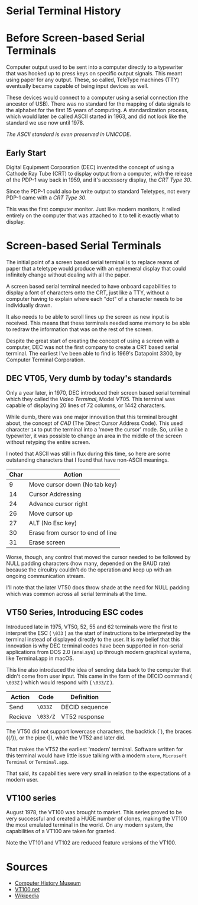 # Serial Terminal History

# Before Screen-based Serial Terminals

Computer output used to be sent into a computer directly to a typewriter 
that was hooked up to press keys on specific output signals.
This meant using paper for any output.  These, so called, TeleType
machines (TTY) eventually became capable of being input devices as well.

These devices would connect to a computer using a serial connection
(the ancestor of USB).  There was no standard for the mapping of data
signals to the alphabet for the first 15 years of computing.
A standardization process, which would later be called ASCII started
in 1963, and did not look like the standard we use now until 1978.

*The ASCII standard is even preserved in UNICODE.*

## Early Start

Digital Equipment Corporation (DEC) invented the concept
of using a Cathode Ray Tube (CRT) to display output from a computer,
with the release of the PDP-1 way back in 1959, and it's accessory
display, the _CRT Type 30_.

Since the PDP-1 could also be write output to standard Teletypes,
not every PDP-1 came with a _CRT Type 30_.

This was the first computer monitor.  Just like modern monitors, it relied
entirely on the computer that was attached to it to tell it exactly what to
display.

# Screen-based Serial Terminals

The initial point of a screen based serial terminal is to replace
reams of paper that a teletype would produce with an ephemeral
display that could infinitely change without dealing with all the
paper.

A screen based serial terminal needed to have onboard capabilities
to display a font of characters onto the CRT, just like a TTY,
without a computer having to explain where each "dot" of a character
needs to be individually drawn.

It also needs to be able to scroll lines up the screen as new input 
is received.  This means that these terminals needed some memory to
be able to redraw the information that was on the rest of the screen.

Despite the great start of creating the concept of using a
screen with a computer, DEC was not the first company 
to create a CRT based serial terminal.  The earliest I've been able
to find is 1969's Datapoint 3300, by Computer Terminal Corporation.

## DEC VT05, Very dumb by today's standards

Only a year later, in 1970, DEC introduced their screen based serial
terminal which they called the *Video Terminal*, Model *VT*05.
This terminal was capable of displaying 20 lines of 72 columns, or 1442
characters.

While dumb, there was one major innovation that this terminal brought
about, the concept of _CAD_ (The Direct Cursor Address Code).
This used character `14` to put the terminal into a 'move the cursor'
mode.  So, unlike a typewriter, it was possible to change an
area in the middle of the screen without retyping the entire screen.

I noted that ASCII was still in flux during this time, so here are some
outstanding characters that I found that have non-ASCII meanings.

| Char | Action |
|---|---|
| 9  | Move cursor down (No tab key) |
| 14 | Cursor Addressing |
| 24 | Advance cursor right |
| 26 | Move cursor up |
| 27 | ALT (No Esc key) |
| 30 | Erase from cursor to end of line |
| 31 | Erase screen |

Worse, though, any control that moved the cursor needed to be
followed by NULL padding characters (how many, depended on the
BAUD rate) because the circuitry couldn't do the operation and keep
up with an ongoing communication stream.

I'll note that the later VT50 docs throw shade at the need for NULL
padding which was common across all serial terminals at the time.

## VT50 Series, Introducing ESC codes

Introduced late in 1975, VT50, 52, 55 and 62 terminals were the first 
to interpret the ESC ( `\033` ) as the start of instructions to be
interpreted by the terminal instead of displayed directly to the user.
It is my belief that this innovation is why DEC terminal codes
have been supported in non-serial applications from DOS 2.0
(ansi.sys) up through modern graphical systems,
like Terminal.app in macOS.

This line also introduced the idea of sending data back to the computer 
that didn't come from user input.  This came in the form of the
DECID command ( `\033Z` ) which would respond with ( `\033/Z` ).

| Action | Code | Definition |
|----|----|----|
| Send    | `\033Z`  | DECID sequence |
| Recieve | `\033/Z` | VT52 response |

The VT50 did not support lowercase characters, the backtick (\`),
the braces ({/}), or the pipe (|), while the VT52 and later did.

That makes the VT52 the earliest 'modern' terminal.  Software written
for this terminal would have little issue talking with a modern
`xterm`, `Microsoft Terminal` or `Terminal.app`.

That said, its capabilities were very small in relation to the 
expectations of a modern user.

## VT100 series

August 1978, the VT100 was brought to market.  This series proved to be 
very successful and created a HUGE number of clones, making the VT100 the
most emulated terminal in the world.  On any modern system, the capabilities
of a VT100 are taken for granted.

Note the VT101 and VT102 are reduced feature versions of the VT100.

# Sources

* [Computer History Museum](https://computerhistory.org/)
* [VT100.net](https://vt100.net/)
* [Wikipedia](https://wikipedia.org/)


